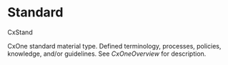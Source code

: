 # Standard


CxStand

CxOne standard material type. Defined terminology, processes, policies,
knowledge, and/or guidelines. See *CxOneOverview* for description.

